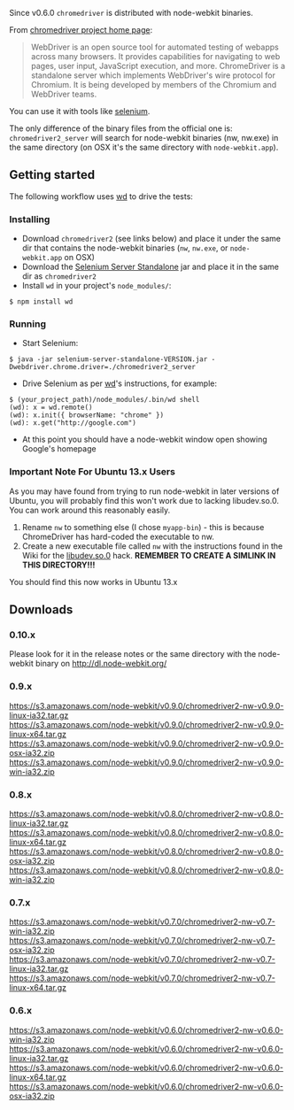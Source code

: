 Since v0.6.0 `chromedriver` is distributed with node-webkit binaries.

From [chromedriver project home page](http://code.google.com/p/chromedriver/):

> WebDriver is an open source tool for automated testing of webapps across many browsers. It provides capabilities for navigating to web pages, user input, JavaScript execution, and more. ChromeDriver is a standalone server which implements WebDriver's wire protocol for Chromium. It is being developed by members of the Chromium and WebDriver teams. 

You can use it with tools like [selenium](http://docs.seleniumhq.org/).

The only difference of the binary files from the official one is: `chromedriver2_server` will search for node-webkit binaries (nw, nw.exe) in the same directory (on OSX it's the same directory with `node-webkit.app`).

## Getting started

The following workflow uses [wd](https://github.com/admc/wd) to drive the tests:

### Installing

* Download `chromedriver2` (see links below) and place it under the same dir that contains the node-webkit binaries (`nw`, `nw.exe`, or `node-webkit.app` on OSX)
* Download the [Selenium Server Standalone](http://docs.seleniumhq.org/download/) jar and place it in the same dir as `chromedriver2`
* Install `wd` in your project's `node_modules/`:
```
$ npm install wd
```

### Running

* Start Selenium:
```
$ java -jar selenium-server-standalone-VERSION.jar -Dwebdriver.chrome.driver=./chromedriver2_server
```
* Drive Selenium as per [wd](https://github.com/admc/wd)'s instructions, for example:
```
$ (your_project_path)/node_modules/.bin/wd shell
(wd): x = wd.remote()
(wd): x.init({ browserName: "chrome" })
(wd): x.get("http://google.com")
```
* At this point you should have a node-webkit window open showing Google's homepage

### Important Note For Ubuntu 13.x Users

As you may have found from trying to run node-webkit in later versions of Ubuntu, you will probably find this won't work due to lacking libudev.so.0.  You can work around this reasonably easily.
  1. Rename `nw` to something else (I chose `myapp-bin`) - this is because ChromeDriver has hard-coded the executable to nw.
  2. Create a new executable file called `nw` with the instructions found in the Wiki for the [libudev.so.0](https://github.com/rogerwang/node-webkit/wiki/The-solution-of-lacking-libudev.so.0) hack.  **REMEMBER TO CREATE A SIMLINK IN THIS DIRECTORY!!!**

You should find this now works in Ubuntu 13.x

## Downloads
### 0.10.x
Please look for it in the release notes or the same directory with the node-webkit binary on http://dl.node-webkit.org/  
### 0.9.x
https://s3.amazonaws.com/node-webkit/v0.9.0/chromedriver2-nw-v0.9.0-linux-ia32.tar.gz  
https://s3.amazonaws.com/node-webkit/v0.9.0/chromedriver2-nw-v0.9.0-linux-x64.tar.gz  
https://s3.amazonaws.com/node-webkit/v0.9.0/chromedriver2-nw-v0.9.0-osx-ia32.zip  
https://s3.amazonaws.com/node-webkit/v0.9.0/chromedriver2-nw-v0.9.0-win-ia32.zip  
### 0.8.x
https://s3.amazonaws.com/node-webkit/v0.8.0/chromedriver2-nw-v0.8.0-linux-ia32.tar.gz  
https://s3.amazonaws.com/node-webkit/v0.8.0/chromedriver2-nw-v0.8.0-linux-x64.tar.gz  
https://s3.amazonaws.com/node-webkit/v0.8.0/chromedriver2-nw-v0.8.0-osx-ia32.zip  
https://s3.amazonaws.com/node-webkit/v0.8.0/chromedriver2-nw-v0.8.0-win-ia32.zip  
### 0.7.x
https://s3.amazonaws.com/node-webkit/v0.7.0/chromedriver2-nw-v0.7-win-ia32.zip  
https://s3.amazonaws.com/node-webkit/v0.7.0/chromedriver2-nw-v0.7-osx-ia32.zip  
https://s3.amazonaws.com/node-webkit/v0.7.0/chromedriver2-nw-v0.7-linux-ia32.tar.gz  
https://s3.amazonaws.com/node-webkit/v0.7.0/chromedriver2-nw-v0.7-linux-x64.tar.gz  
### 0.6.x
https://s3.amazonaws.com/node-webkit/v0.6.0/chromedriver2-nw-v0.6.0-win-ia32.zip  
https://s3.amazonaws.com/node-webkit/v0.6.0/chromedriver2-nw-v0.6.0-linux-ia32.tar.gz  
https://s3.amazonaws.com/node-webkit/v0.6.0/chromedriver2-nw-v0.6.0-linux-x64.tar.gz  
https://s3.amazonaws.com/node-webkit/v0.6.0/chromedriver2-nw-v0.6.0-osx-ia32.zip  
